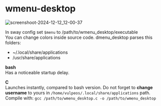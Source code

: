 # wmenu-desktop
![screenshoot-2024-12-12_12-00-37](https://github.com/user-attachments/assets/cbecb04f-8c80-453d-9e74-28257a2b65ee)

In sway config set ```$menu``` to /path/to/wmenu_desktop/executable  
You can change colors inside source code.
dmenu_desktop parses this folders:  
- ~/.local/share/applications
- /usr/share/applications

**bash**  
Has a noticeable startup delay.

**C**  
Launches instantly, compared to bash version. Do not forget to **change username** to yours in ```/home/vulpeos/.local/share/applications``` path.  
Compile with: ```gcc /path/to/wmenu_desktop.c -o /path/to/wmenu_desktop```  

